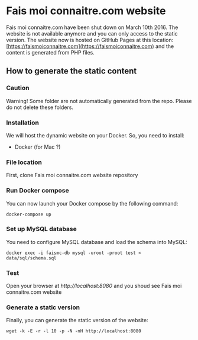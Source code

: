 # Fais moi connaitre.com website

Fais moi connaitre.com have been shut down on March 10th 2016. The website is not available anymore and you can only access to the static version. The website now is hosted on GitHub Pages at this location: [https://faismoiconnaitre.com](https://faismoiconnaitre.com) and the content is generated from PHP files.

## How to generate the static content

### Caution

Warning! Some folder are not automatically generated from the repo. Please do not delete these folders.

### Installation

We will host the dynamic website on your Docker. So, you need to install:

* Docker (for Mac ?)

### File location

First, clone Fais moi connaitre.com website repository

### Run Docker compose

You can now launch your Docker compose by the following command:

    docker-compose up

### Set up MySQL database

You need to configure MySQL database and load the schema into MySQL:

    docker exec -i faismc-db mysql -uroot -proot test < data/sql/schema.sql

### Test

Open your browser at *http://localhost:8080* and you shoud see Fais moi connaitre.com website

### Generate a static version

Finally, you can generate the static version of the website:

    wget -k -E -r -l 10 -p -N -nH http://localhost:8080
